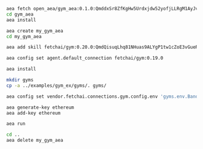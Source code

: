 ``` bash
aea fetch open_aea/gym_aea:0.1.0:QmddxSr8ZfKgHw5Urdxjdw52yofjLLRgM1AyJvxRaK4V6U --remote
cd gym_aea
aea install
```
``` bash
aea create my_gym_aea
cd my_gym_aea
```
``` bash
aea add skill fetchai/gym:0.20.0:QmdQisuqLhq81NHuas9ALYgP1tw1cZoE3vGueREgG8PgCZ
```
``` bash
aea config set agent.default_connection fetchai/gym:0.19.0
```
``` bash
aea install
```
``` bash
mkdir gyms
cp -a ../examples/gym_ex/gyms/. gyms/
```
``` bash
aea config set vendor.fetchai.connections.gym.config.env 'gyms.env.BanditNArmedRandom'
```
``` bash
aea generate-key ethereum
aea add-key ethereum
```
``` bash
aea run
```
``` bash
cd ..
aea delete my_gym_aea
```

